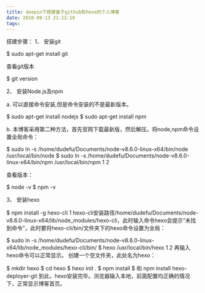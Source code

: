 ```yaml
---
title: deepin下搭建基于github和hexo的个人博客
date: 2018-09-13 21:11:19
tags:
---
```


搭建步骤： 
1、 安装git

$ sudo apt-get install git 

查看git版本

$ git version 
<!--more-->
2、 安装Node.js及npm 

a. 可以直接命令安装,但是命令安装的不是最新版本。

$ sudo apt-get install nodejs $ sudo apt-get install npm 

b. 本博客采用第二种方法，首先官网下载最新版，然后解压。将node,npm命令设置全局命令：

$ sudo ln -s /home/dudefu/Documents/node-v8.6.0-linux-x64/bin/node /usr/local/bin/node $ sudo ln -s /home/dudefu/Documents/node-v8.6.0-linux-x64/bin/npm /usr/local/bin/npm 1 2

查看版本：

$ node -v $ npm -v 

 3、 安装hexo

$ npm install -g hexo-cli 1 hexo-cli安装路径/home/dudefu/Documents/node-v8.6.0-linux-x64/lib/node_modules/hexo-cli，此时输入命令hexo会提示“未找到命令”，此时要将hexo-cli/bin/文件夹下的hexo命令设置为全局：

$ sudo ln -s /home/dudefu/Documents/node-v8.6.0-linux-x64/lib/node_modules/hexo-cli/bin/ $ hexo /usr/local/bin/hexo 1 2 再输入hexo命令可以正常显示。 创建一个空文件夹，此处名为hexo：

$ mkdir hexo $ cd hexo $ hexo init . $ npm install $  和 npm install hexo-deployer-git 到此，hexo安装完毕。浏览器输入本地，前面配置均正确的情况下，正常显示博客首页。

